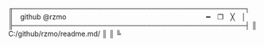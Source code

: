 ╓───────────────────────────────────────────────┐\
║ github @rzmo                     ━ ❐ ╳ │\
╟───────────────────────────────────────────────┤
║ C:/github/rzmo/readme.md/
║
║
╚
